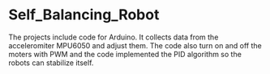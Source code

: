 # Self_Balancing_Robot

The projects include code for Arduino. It collects data from the acceleromiter MPU6050 and adjust them. The code also turn on and off the moters with PWM and the code implemented the PID algorithm so the robots can stabilize itself.
